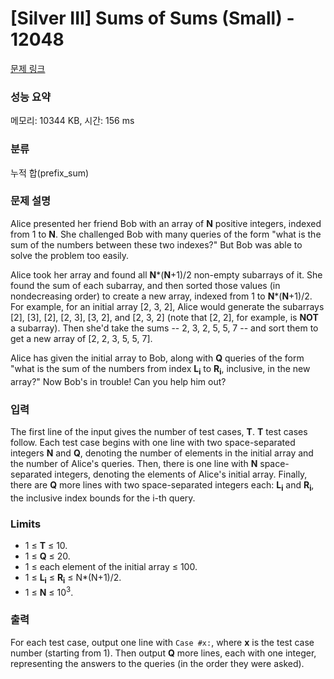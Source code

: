 # [Silver III] Sums of Sums (Small) - 12048 

[문제 링크](https://www.acmicpc.net/problem/12048) 

### 성능 요약

메모리: 10344 KB, 시간: 156 ms

### 분류

누적 합(prefix_sum)

### 문제 설명

<p>Alice presented her friend Bob with an array of <strong>N</strong> positive integers, indexed from 1 to <strong>N</strong>. She challenged Bob with many queries of the form "what is the sum of the numbers between these two indexes?" But Bob was able to solve the problem too easily.</p>

<p>Alice took her array and found all <strong>N</strong>*(<strong>N</strong>+1)/2 non-empty subarrays of it. She found the sum of each subarray, and then sorted those values (in nondecreasing order) to create a new array, indexed from 1 to <strong>N</strong>*(<strong>N</strong>+1)/2. For example, for an initial array [2, 3, 2], Alice would generate the subarrays [2], [3], [2], [2, 3], [3, 2], and [2, 3, 2] (note that [2, 2], for example, is <strong>NOT</strong> a subarray). Then she'd take the sums -- 2, 3, 2, 5, 5, 7 -- and sort them to get a new array of [2, 2, 3, 5, 5, 7].</p>

<p>Alice has given the initial array to Bob, along with <strong>Q</strong> queries of the form "what is the sum of the numbers from index <strong>L<sub>i</sub></strong> to <strong>R<sub>i</sub></strong>, inclusive, in the new array?" Now Bob's in trouble! Can you help him out?</p>

### 입력 

 <p>The first line of the input gives the number of test cases, <strong>T</strong>. <strong>T</strong> test cases follow. Each test case begins with one line with two space-separated integers <strong>N</strong> and <strong>Q</strong>, denoting the number of elements in the initial array and the number of Alice's queries. Then, there is one line with <strong>N</strong> space-separated integers, denoting the elements of Alice's initial array. Finally, there are <strong>Q</strong> more lines with two space-separated integers each: <strong>L<sub>i</sub></strong> and <strong>R<sub>i</sub></strong>, the inclusive index bounds for the i-th query.</p>

<h3>Limits</h3>

<ul>
	<li>1 ≤ <strong>T</strong> ≤ 10.</li>
	<li>1 ≤ <strong>Q</strong> ≤ 20.</li>
	<li>1 ≤ each element of the initial array ≤ 100.</li>
	<li>1 ≤ <strong>L<sub>i</sub></strong> ≤ <strong>R<sub>i</sub></strong> ≤ N*(N+1)/2.</li>
	<li>1 ≤ <strong>N</strong> ≤ 10<sup>3</sup>.</li>
</ul>

### 출력 

 <p>For each test case, output one line with <code>Case #x:</code>, where <strong>x</strong> is the test case number (starting from 1). Then output <strong>Q</strong> more lines, each with one integer, representing the answers to the queries (in the order they were asked).</p>

